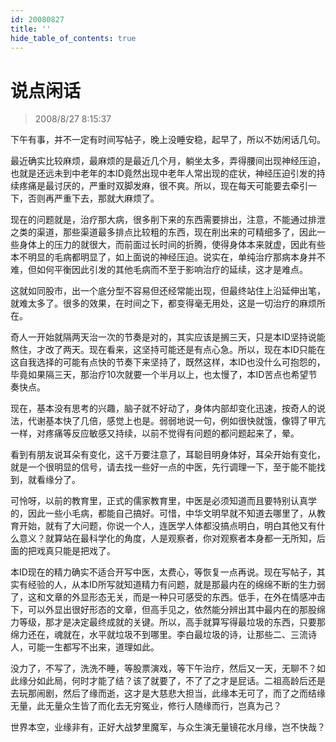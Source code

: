 ```yaml
---
id: 20080827
title: ''
hide_table_of_contents: true
---
```


# 说点闲话

> 2008/8/27 8:15:37

<div style={{color: '#CC0000', fontSize: '18px', fontWeight: 'bold'}}>

下午有事，并不一定有时间写帖子，晚上没睡安稳，起早了，所以不妨闲话几句。

最近确实比较麻烦，最麻烦的是最近几个月，躺坐太多，弄得腰间出现神经压迫，也就是还远未到中老年的本ID竟然出现中老年人常出现的症状，神经压迫引发的持续疼痛是最讨厌的，严重时双脚发麻，很不爽。所以，现在每天可能要去牵引一下，否则再严重下去，那就大麻烦了。

现在的问题就是，治疗那大病，很多削下来的东西需要排出，注意，不能通过排泄之类的渠道，那些渠道最多排点比较粗的东西，现在削出来的可精细多了，因此一些身体上的压力的就很大，而前面过长时间的折腾，使得身体本来就虚，因此有些本不明显的毛病都明显了，如上面说的神经压迫。说实在，单纯治疗那病本身并不难，但如何平衡因此引发的其他毛病而不至于影响治疗的延续，这才是难点。

这就如同股市，出一个底分型不容易但还经常能出现，但最终站住上沿延伸出笔，就难太多了。很多的效果，在时间之下，都变得毫无用处，这是一切治疗的麻烦所在。

奇人一开始就隔两天治一次的节奏是对的，其实应该是搁三天，只是本ID坚持说能熬住，才改了两天。现在看来，这坚持可能还是有点心急。所以，现在本ID只能在这自我选择的可能有点快的节奏下来坚持了，既然这样，本ID也没什么可抱怨的，毕竟如果隔三天，那治疗10次就要一个半月以上，也太慢了，本ID苦点也希望节奏快点。

现在，基本没有思考的兴趣，脑子就不好动了，身体内部却变化迅速，按奇人的说法，代谢基本快了几倍，感觉上也是。弱弱地说一句，例如很快就饿，像锝了甲亢一样，对疼痛等反应敏感又持续，以前不觉得有问题的都问题起来了，晕。

看到有朋友说耳朵有变化，这千万要注意了，耳聪目明身体好，耳朵开始有变化，就是一个很明显的信号，请去找一些好一点的中医，先行调理一下，至于能不能找到，就看缘分了。

可怜呀，以前的教育里，正式的儒家教育里，中医是必须知道而且要特别认真学的，因此一些小毛病，都能自己搞好。可惜，中华文明早就不知道去哪里了，从教育开始，就有了大问题，你说一个人，连医学人体都没搞点明白，明白其他又有什么意义？就算站在最科学化的角度，人是观察者，你对观察者本身都一无所知，后面的把戏真只能是把戏了。

本ID现在的精力确实不适合开写中医，太费心，等恢复一点再说。现在写帖子，其实有经验的人，从本ID所写就知道精力有问题，就是那最内在的绵绵不断的生力弱了，这和文章的外显形态无关，而是一种只可感受的东西。低手，在外在情感冲击下，可以外显出很好形态的文章，但高手见之，依然能分辨出其中最内在的那股绵力等级，那才是决定最终成就的关键。所以，高手就算写得最垃圾的东西，只要那绵力还在，魂就在，水平就垃圾不到哪里。李白最垃圾的诗，让那些二、三流诗人，可能一生都写不出来，道理如此。

没力了，不写了，洗洗不睡，等股票演戏，等下午治疗，然后又一天，无聊不？如此缘分如此局，何时才能了结？该了就要了，不了了之才是屁话。二祖高龄后还是去玩那闹剧，然后了缘而逝，这才是大慈悲大担当，此缘本无可了，而了之而结缘无量，此无量众生皆了而化去无穷冤业，修行人随缘而行，岂真为己？

世界本空，业缘非有，正好大战梦里魔军，与众生演无量镜花水月缘，岂不快哉？

</div>
